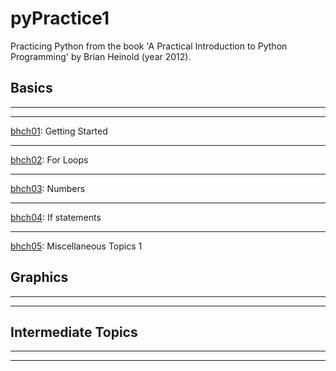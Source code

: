 # pyPractice1

Practicing Python from the book 'A Practical Introduction to Python Programming' by Brian Heinold (year 2012).

## Basics
---
---
[bhch01](bhch01): Getting Started


---
[bhch02](bhch02): For Loops

---
[bhch03](bhch03): Numbers

---
[bhch04](bhch04): If statements

---
[bhch05](bhch05): Miscellaneous Topics 1


## Graphics
---
---


## Intermediate Topics
---
---